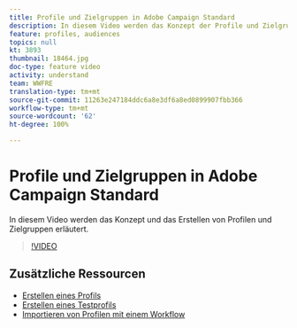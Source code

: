```yaml
---
title: Profile und Zielgruppen in Adobe Campaign Standard
description: In diesem Video werden das Konzept der Profile und Zielgruppen und das Erstellen von Profilen und Zielgruppen in Adobe Campaign Standard erläutert.
feature: profiles, audiences
topics: null
kt: 3893
thumbnail: 18464.jpg
doc-type: feature video
activity: understand
team: WWFRE
translation-type: tm+mt
source-git-commit: 11263e247184ddc6a8e3df6a8ed0899907fbb366
workflow-type: tm+mt
source-wordcount: '62'
ht-degree: 100%

---
```



# Profile und Zielgruppen in Adobe Campaign Standard

In diesem Video werden das Konzept und das Erstellen von Profilen und Zielgruppen erläutert.

>[!VIDEO](https://video.tv.adobe.com/v/18464?quality=12)

## Zusätzliche Ressourcen

* [Erstellen eines Profils](/help/profiles-and-audiences/creating-a-profile.md)
* [Erstellen eines Testprofils](/help/profiles-and-audiences/test-profiles.md)
* [Importieren von Profilen mit einem Workflow](/help/managing-processes-and-data/importing-profiles.md)
